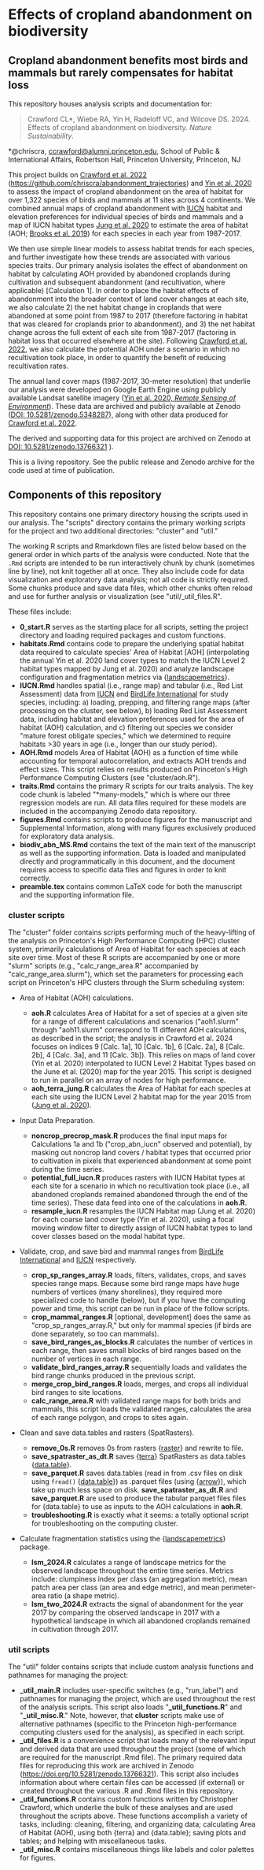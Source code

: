 # Effects of cropland abandonment on biodiversity
## Cropland abandonment benefits most birds and mammals but rarely compensates for habitat loss

This repository houses analysis scripts and documentation for:

> Crawford CL\*, Wiebe RA, Yin H, Radeloff VC, and Wilcove DS. 2024. Effects of cropland abandonment on biodiversity. *Nature Sustainability*.

\*@chriscra, ccrawford@alumni.princeton.edu, School of Public & International Affairs, Robertson Hall, Princeton University, Princeton, NJ

This project builds on [Crawford et al. 2022](https://doi.org/10.1126/sciadv.abm8999) (https://github.com/chriscra/abandonment_trajectories) and [Yin et al. 2020](https://doi.org/10.1016/j.rse.2020.111873) to assess the impact of cropland abandonment on the area of habitat for over 1,322 species of birds and mammals at 11 sites across 4 continents.
We combined annual maps of cropland abandonment with [IUCN](https://www.iucnredlist.org/) habitat and elevation preferences for individual species of birds and mammals and a map of IUCN habitat types [Jung et al. 2020](https://www.nature.com/articles/s41597-020-00599-8) to estimate the area of habitat (AOH; [Brooks et al. 2019](https://doi.org/10.1016/j.tree.2019.06.009)) for each species in each year from 1987-2017.

We then use simple linear models to assess habitat trends for each species, and further investigate how these trends are associated with various species traits.
Our primary analysis isolates the effect of abandonment on habitat by calculating AOH provided by abandoned croplands during cultivation and subsequent abandonment (and recultivation, where applicable) [Calculation 1]. 
In order to place the habitat effects of abandonment into the broader context of land cover changes at each site, we also calculate 2) the net habitat change in croplands that were abandoned at some point from 1987 to 2017 (therefore factoring in habitat that was cleared for croplands prior to abandonment), and 3) the net habitat change across the full extent of each site from 1987-2017 (factoring in habitat loss that occurred elsewhere at the site).
Following [Crawford et al. 2022](https://doi.org/10.1126/sciadv.abm8999), we also calculate the potential AOH under a scenario in which no recultivation took place, in order to quantify the benefit of reducing recultivation rates.

The annual land cover maps (1987-2017, 30-meter resolution) that underlie our analysis were developed on Google Earth Engine using publicly available Landsat satellite imagery ([Yin et al. 2020, *Remote Sensing of Environment*](https://doi.org/10.1016/j.rse.2020.111873)).
These data are archived and publicly available at Zenodo ([DOI: 10.5281/zenodo.5348287](https://doi.org/10.5281/zenodo.5348287)), along with other data produced for [Crawford et al. 2022](https://doi.org/10.1126/sciadv.abm8999).

The derived and supporting data for this project are archived on Zenodo at [DOI: 10.5281/zenodo.13766321](https://doi.org/10.5281/zenodo.13766321)
).

This is a living repository.
See the public release and Zenodo archive for the code used at time of publication. 

## Components of this repository

This repository contains one primary directory housing the scripts used in our analysis.
The "scripts" directory contains the primary working scripts for the project and two additional directories: "cluster" and "util." 

The working R scripts and Rmarkdown files are listed below based on the general order in which parts of the analysis were conducted. 
Note that the `.Rmd` scripts are intended to be run interactively chunk by chunk (sometimes line by line), not knit together all at once. 
They also include code for data visualization and exploratory data analysis; not all code is strictly required. 
Some chunks produce and save data files, which other chunks often reload and use for further analysis or visualization (see "util/_util_files.R".

These files include:

- **0_start.R** serves as the starting place for all scripts, setting the project directory and loading required packages and custom functions.
- **habitats.Rmd** contains code to prepare the underlying spatial habitat data required to calculate species' Area of Habitat [AOH] (interpolating the annual Yin et al. 2020 land cover types to match the IUCN Level 2 habitat types mapped by Jung et al. 2020) and analyze landscape configuration and fragmentation metrics via {[landscapemetrics](https://r-spatialecology.github.io/landscapemetrics/)}.
- **IUCN.Rmd** handles spatial (i.e., range map) and tabular (i.e., Red List Assessment) data from [IUCN](https://www.iucnredlist.org/resources/spatial-data-download) and [BirdLife International](https://datazone.birdlife.org/species/requestdis) for study species, including: a) loading, prepping, and filtering range maps (after processing on the cluster, see below), b) loading Red List Assessment data, including habitat and elevation preferences used for the area of habitat (AOH) calculation, and c) filtering out species we consider "mature forest obligate species," which we determined to require habitats >30 years in age (i.e., longer than our study period).
- **AOH.Rmd** models Area of Habitat (AOH) as a function of time while accounting for temporal autocorrelation, and extracts AOH trends and effect sizes. This script relies on results produced on Princeton's High Performance Computing Clusters (see "cluster/aoh.R").
- **traits.Rmd** contains the primary R scripts for our traits analysis. The key code chunk is labeled "*many-models," which is where our three regression models are run. All data files required for these models are included in the accompanying Zenodo data repository.
- **figures.Rmd** contains scripts to produce figures for the manuscript and Supplemental Information, along with many figures exclusively produced for exploratory data analysis.
- **biodiv_abn_MS.Rmd** contains the text of the main text of the manuscript as well as the supporting information. Data is loaded and manipulated directly and programmatically in this document, and the document requires access to specific data files and figures in order to knit correctly.
- **preamble.tex** contains common LaTeX code for both the manuscript and the supporting information file.


### cluster scripts

The "cluster" folder contains scripts performing much of the heavy-lifting of the analysis on Princeton's High Performance Computing (HPC) cluster system, primarily calculations of Area of Habitat for each species at each site over time.
Most of these R scripts are accompanied by one or more "slurm" scripts (e.g., "calc_range_area.R" accompanied by "calc_range_area.slurm"), which set the parameters for processing each script on Princeton's HPC clusters through the Slurm scheduling system:

- Area of Habitat (AOH) calculations.  
    - **aoh.R** calculates Area of Habitat for a set of species at a given site for a range of different calculations and scenarios ("aoh1.slurm" through "aoh11.slurm" correspond to 11 different AOH calculations, as described in the script; the analysis in Crawford et al. 2024 focuses on indices 9 [Calc. 1a], 10 [Calc. 1b], 6 [Calc. 2a], 8 [Calc. 2b], 4 [Calc. 3a], and 11 [Calc. 3b]). This relies on maps of land cover (Yin et al. 2020) interpolated to IUCN Level 2 Habitat Types based on the June et al. (2020) map for the year 2015. This script is designed to run in parallel on an array of nodes for high performance.
    - **aoh_terra_jung.R** calculates the Area of Habitat for each species at each site using the IUCN Level 2 habitat map for the year 2015 from ([Jung et al. 2020](https://www.nature.com/articles/s41597-020-00599-8)).

- Input Data Preparation.  
    - **noncrop_precrop_mask.R** produces the final input maps for Calculations 1a and 1b ("crop_abn_iucn" observed and potential), by masking out noncrop land covers / habitat types that occurred prior to cultivation in pixels that experienced abandonment at some point during the time series.
    - **potential_full_iucn.R** produces rasters with IUCN Habitat types at each site for a scenario in which no recultivation took place (i.e., all abandoned croplands remained abandoned through the end of the time series). These data feed into one of the calculations in **aoh.R**.
    - **resample_iucn.R** resamples the IUCN Habitat map (Jung et al. 2020) for each coarse land cover type (Yin et al. 2020), using a focal moving window filter to directly assign of IUCN habitat types to land cover classes based on the modal habitat type.

- Validate, crop, and save bird and mammal ranges from [BirdLife International](https://datazone.birdlife.org/species/requestdis) and [IUCN](https://www.iucnredlist.org/resources/spatial-data-download) respectively.  
    - **crop_sp_ranges_array.R** loads, filters, validates, crops, and saves species range maps. Because some bird range maps have huge numbers of vertices (many shorelines), they required more specialized code to handle (below), but if you have the computing power and time, this script can be run in place of the follow scripts.
    - **crop_mammal_ranges.R** [optional, development] does the same as "crop_sp_ranges_array.R," but only for mammal species (if birds are done separately, so too can mammals).
    - **save_bird_ranges_as_blocks.R** calculates the number of vertices in each range, then saves small blocks of bird ranges based on the number of vertices in each range.
    - **validate_bird_ranges_array.R** sequentially loads and validates the bird range chunks produced in the previous script.
    - **merge_crop_bird_ranges.R** loads, merges, and crops all individual bird ranges to site locations.
    - **calc_range_area.R** with validated range maps for both brids and mammals, this script loads the validated ranges, calculates the area of each range polygon, and crops to sites again. 

- Clean and save data.tables and rasters (SpatRasters).  
    - **remove_0s.R** removes 0s from rasters {[raster](https://rspatial.github.io/raster/index.html)} and rewrite to file.
    - **save_spatraster_as_dt.R** saves {[terra](https://rspatial.github.io/terra/index.html)} SpatRasters as data.tables {[data.table](https://rdatatable.gitlab.io/data.table/)}.
    - **save_parquet.R** saves data.tables (read in from .csv files on disk using `fread()` {[data.table](https://rdatatable.gitlab.io/data.table/)}) as .parquet files (using {[arrow](https://arrow.apache.org/docs/r/)}), which take up much less space on disk. **save_spatraster_as_dt.R** and **save_parquet.R** are used to produce the tabular parquet files files for {data.table} to use as inputs to the AOH calculations in **aoh.R**.
    - **troubleshooting.R** is exactly what it seems: a totally optional script for troubleshooting on the computing cluster. 

- Calculate fragmentation statistics using the {[landscapemetrics](https://r-spatialecology.github.io/landscapemetrics/)} package.  
    - **lsm_2024.R** calculates a range of landscape metrics for the observed landscape throughout the entire time series. Metrics include: clumpiness index per class (an aggregation metric), mean patch area per class (an area and edge metric), and mean perimeter-area ratio (a shape metric).
    - **lsm_two_2024.R** extracts the signal of abandonment for the year 2017 by comparing the observed landscape in 2017 with a hypothetical landscape in which all abandoned croplands remained in cultivation through 2017.


### util scripts

The "util" folder contains scripts that include custom analysis functions and pathnames for managing the project:

- **_util_main.R** includes user-specific switches (e.g., "run_label") and pathnames for managing the project, which are used throughout the rest of the analysis scripts. This script also loads "**_util_functions.R**" and "**_util_misc.R**." Note, however, that **cluster** scripts make use of alternative pathnames (specific to the Princeton high-performance computing clusters used for the analysis), as specified in each script.
- **_util_files.R** is a convenience script that loads many of the relevant input and derived data that are used throughout the project (some of which are required for the manuscript .Rmd file). The primary required data files for reproducing this work are archived in Zenodo (https://doi.org/10.5281/zenodo.13766321). This script also includes information about where certain files can be accessed (if external) or created throughout the various .R and .Rmd files in this repository.
- **_util_functions.R** contains custom functions written by Christopher Crawford, which underlie the bulk of these analyses and are used throughout the scripts above. These functions accomplish a variety of tasks, including: cleaning, filtering, and organizing data; calculating Area of Habitat (AOH), using both {terra} and {data.table}; saving plots and tables; and helping with miscellaneous tasks.
- **_util_misc.R** contains miscellaneous things like labels and color palettes for figures. 
